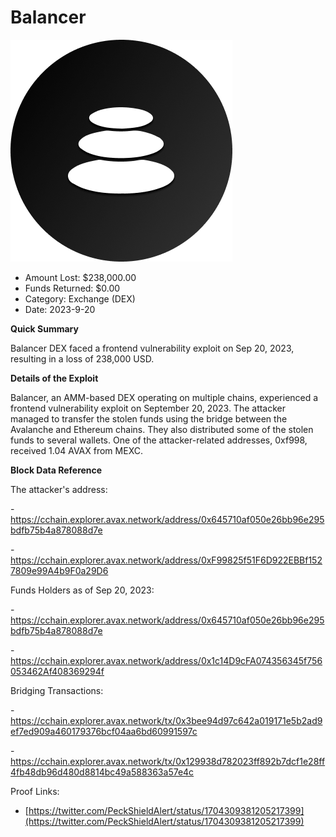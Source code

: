 # Balancer
![Balancer](/rektimages/Balancer-Frontend-Exploit.png)
- Amount Lost: $238,000.00
- Funds Returned: $0.00
- Category: Exchange (DEX)
- Date: 2023-9-20

**Quick Summary**

Balancer DEX faced a frontend vulnerability exploit on Sep 20, 2023, resulting in a loss of 238,000 USD.

  


 **Details of the Exploit**

Balancer, an AMM-based DEX operating on multiple chains, experienced a frontend vulnerability exploit on September 20, 2023. The attacker managed to transfer the stolen funds using the bridge between the Avalanche and Ethereum chains. They also distributed some of the stolen funds to several wallets. One of the attacker-related addresses, 0xf998, received 1.04 AVAX from MEXC.

  


 **Block Data Reference**

The attacker's address:

\- https://cchain.explorer.avax.network/address/0x645710af050e26bb96e295bdfb75b4a878088d7e

\- https://cchain.explorer.avax.network/address/0xF99825f51F6D922EBBf1527809e99A4b9F0a29D6

  


Funds Holders as of Sep 20, 2023:

\- https://cchain.explorer.avax.network/address/0x645710af050e26bb96e295bdfb75b4a878088d7e

\- https://cchain.explorer.avax.network/address/0x1c14D9cFA074356345f756053462Af408369294f

  


Bridging Transactions:

\- https://cchain.explorer.avax.network/tx/0x3bee94d97c642a019171e5b2ad9ef7ed909a460179376bcf04aa6bd60991597c

\- https://cchain.explorer.avax.network/tx/0x129938d782023ff892b7dcf1e28ff4fb48db96d480d8814bc49a588363a57e4c


Proof Links:
- [https://twitter.com/PeckShieldAlert/status/1704309381205217399](https://twitter.com/PeckShieldAlert/status/1704309381205217399)


